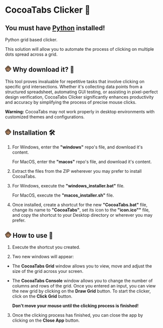 # CocoaTabs Clicker 🍫

## You must have [Python](https://www.python.org/downloads/) installed!

Python grid based clicker.

This solution will allow you to automate the process of clicking on multiple dots spread across a grid.

## <img src="icon.png" alt="CocoaTabs logo" height="20"> Why download it? 🌱

This tool proves invaluable for repetitive tasks that involve clicking on specific grid intersections. Whether it's collecting data points from a structured spreadsheet, automating GUI testing, or assisting in pixel-perfect design verification, CocoaTabs Clicker significantly enhances productivity and accuracy by simplifying the process of precise mouse clicks.

**Warning:** CocoaTabs may not work properly in desktop environments with customized themes and configurations.

## <img src="icon.png" alt="CocoaTabs logo" height="20"> Installation 🛠️

1. For Windows, enter the **"windows"** repo's file, and download it's content.

   For MacOS, enter the **"macos"** repo's file, and download it's content.
   
3. Extract the files from the ZIP weherever you may prefer to install CocoaTabs.

4. For Windows, execute the **"windows_installer.bat"** file.

   For MacOS, execute the **"macos_installer.sh"** file.

5. Once installed, create a shortcut for the new **"CocoaTabs.bat"** file, change its name to **"CocoaTabs"**, set its icon to the **"icon.ico""** file, and copy the shortcut to your Desktop directory or wherever you may prefer.

## <img src="icon.png" alt="CocoaTabs logo" height="20"> How to use 📖

1. Execute the shortcut you created.

2. Two new windows will appear:

  - The **CocoaTabs Grid** window allows you to view, move and adjust the size of the grid across your screen.
  
  - The **CocoaTabs Console** window allows you to change the number of columns and rows of the grid. Once you entered an input, you can view the new grid by clicking on the **Draw Grid** button. To start the clicker, click on the **Click Grid** button.

    **Don't move your mouse until the clicking process is finished!**

3. Once the clicking process has finished, you can close the app by clicking on the **Close App** button.
